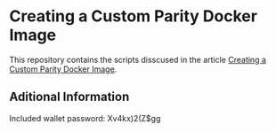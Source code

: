 # Creating a Custom Parity Docker Image
This repository contains the scripts disscused in the article [Creating a Custom Parity Docker Image](https://medium.com/cladular/creating-a-custom-parity-docker-image-b59fc8aa2140).

## Aditional Information
Included wallet password: Xv4kx)2(Z$gg